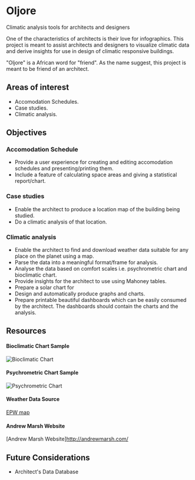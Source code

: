 # Oljore
Climatic analysis tools for architects and designers

One of the characteristics of architects is their love for infographics. This project is meant to assist architects and designers to visualize climatic data and derive insights for use in design of climatic responsive buildings.

"Oljore" is a African word for "friend". As the name suggest, this project is meant to be friend of an architect.

## Areas of interest
- Accomodation Schedules.
- Case studies.
- Climatic analysis.

## Objectives
### Accomodation Schedule
- Provide a user experience for creating and editing accomodation schedules and presenting/printing them.
- Include a feature of calculating space areas and giving a statistical report/chart.

### Case studies
- Enable the architect to produce a location map of the building being studied.
- Do a climatic analysis of that location.

### Climatic analysis
- Enable the architect to find and download weather data suitable for any place on the planet using a map.
- Parse the data into a meaningful format/frame for analysis.
- Analyse the data based on comfort scales i.e. psychrometric chart and bioclimatic chart.
- Provide insights for the architect to use using Mahoney tables.
- Prepare a solar chart for
- Design and automatically produce graphs and charts.
- Prepare printable beautiful dashboards which can be easily consumed by the architect. The dashboards should contain the charts and the analysis.

## Resources
#### Bioclimatic Chart Sample
![Bioclimatic Chart](https://user-images.githubusercontent.com/74491890/204089632-02bc7611-c495-47bf-b43c-6ef97e53d05c.png)
#### Psychrometric Chart Sample
![Psychrometric Chart](https://user-images.githubusercontent.com/74491890/204089679-635f49c4-2539-4b25-b4f1-28add1053c61.png)
#### Weather Data Source
[EPW map](https://www.ladybug.tools/epwmap/)
#### Andrew Marsh Website
[Andrew Marsh Website]http://andrewmarsh.com/

## Future Considerations
- Architect's Data Database
